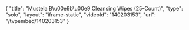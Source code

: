 {
    "title": "Mustela B\u00e9b\u00e9 Cleansing Wipes (25-Count)",
    "type": "solo",
    "layout": "iframe-static",
    "videoId": "140203153",
    "url": "\/tvpembed\/140203153"
}